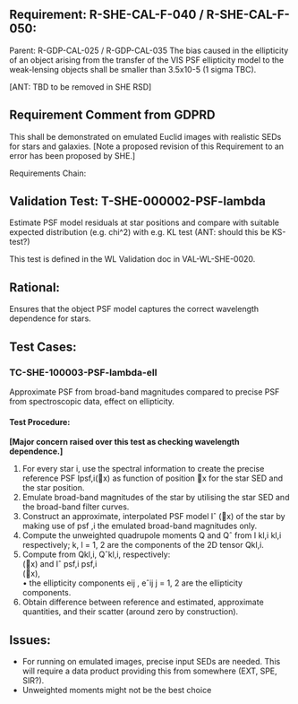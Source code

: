 ## Requirement: R-SHE-CAL-F-040 / R-SHE-CAL-F-050:
Parent: R-GDP-CAL-025 / R-GDP-CAL-035
The bias caused in the ellipticity of an object arising from the transfer of the VIS PSF ellipticity model to the weak-lensing objects shall be smaller than 3.5x10-5 (1 sigma TBC).

[ANT: TBD to be removed in SHE RSD]

## Requirement Comment from GDPRD
This shall be demonstrated on emulated Euclid images with realistic SEDs for stars and galaxies. [Note a proposed revision of this Requirement to an error has been proposed by SHE.]

Requirements Chain:

## Validation Test: T-SHE-000002-PSF-lambda
Estimate PSF model residuals at star positions and compare with suitable expected distribution (e.g. chi^2) with e.g. KL test (ANT: should this be KS-test?)

This test is defined in the WL Validation doc in VAL-WL-SHE-0020.

## Rational:
Ensures that the object PSF model captures the correct wavelength dependence for stars.

## Test Cases:
### TC-SHE-100003-PSF-lambda-ell
Approximate PSF from broad-band magnitudes compared to precise PSF from spectroscopic data, effect on ellipticity.

#### Test Procedure:
**[Major concern raised over this test as checking wavelength dependence.]**
1. For every star i, use the spectral information to create the precise reference PSF Ipsf,i(⃗x) as function of position ⃗x for the star SED and the star position.
1. Emulate broad-band magnitudes of the star by utilising the star SED and the broad-band filter curves.
1. Construct an approximate, interpolated PSF model Iˆ (⃗x) of the star by making use of psf ,i
the emulated broad-band magnitudes only.
1. Compute the unweighted quadrupole moments Q and Qˆ from I kl,i kl,i
respectively; k, l = 1, 2 are the components of the 2D tensor Qkl,i.
1. Compute from Qkl,i, Qˆkl,i, respectively:  
(⃗x) and Iˆ psf,i psf,i  
(⃗x),  
• the ellipticity components eij , eˆij j = 1, 2 are the ellipticity components.
1. Obtain difference between reference and estimated, approximate quantities, and their scatter (around zero by construction).

## Issues:

* For running on emulated images, precise input SEDs are needed. This will require a data product providing this from somewhere (EXT, SPE, SIR?).
* Unweighted moments might not be the best choice
